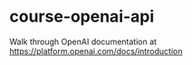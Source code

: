 # course-openai-api
Walk through OpenAI documentation at https://platform.openai.com/docs/introduction 

